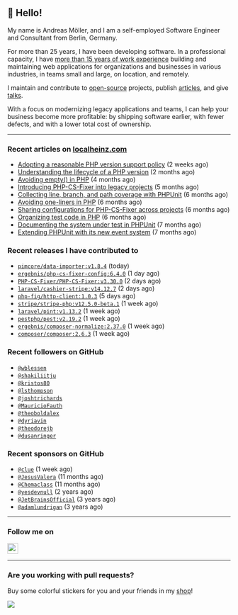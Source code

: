 ## :wave: Hello!

My name is Andreas Möller, and I am a self-employed Software Engineer and Consultant from Berlin, Germany.

For more than 25 years, I have been developing software. In a professional capacity, I have [more than 15 years of work experience](https://localheinz.com/work-experience/) building and maintaining web applications for organizations and businesses in various industries, in teams small and large, on location, and remotely.

I maintain and contribute to [open-source](https://localheinz.com/open-source/) projects, publish [articles](https://localheinz.com/articles/), and give [talks](https://localheinz.com/talks).

With a focus on modernizing legacy applications and teams, I can help your business become more profitable: by shipping software earlier, with fewer defects, and with a lower total cost of ownership.

<hr>

### Recent articles on [localheinz.com](https://localheinz.com/articles/)

- [Adopting a reasonable PHP version support policy](https://localheinz.com/articles/2023/09/12/adopting-a-reasonable-php-version-support-policy/) (2 weeks ago)
- [Understanding the lifecycle of a PHP version](https://localheinz.com/articles/2023/07/16/understanding-the-lifecycle-of-a-php-version/) (2 months ago)
- [Avoiding empty() in PHP](https://localheinz.com/articles/2023/05/10/avoiding-empty-in-php/) (4 months ago)
- [Introducing PHP-CS-Fixer into legacy projects](https://localheinz.com/articles/2023/04/10/introducing-php-cs-fixer-into-legacy-projects/) (5 months ago)
- [Collecting line, branch, and path coverage with PHPUnit](https://localheinz.com/articles/2023/03/22/collecting-line-branch-and-path-coverage-with-phpunit/) (6 months ago)
- [Avoiding one-liners in PHP](https://localheinz.com/articles/2023/03/18/avoiding-one-liners-in-php/) (6 months ago)
- [Sharing configurations for PHP-CS-Fixer across projects](https://localheinz.com/articles/2023/03/10/sharing-configurations-for-php-cs-fixer-across-projects/) (6 months ago)
- [Organizing test code in PHP](https://localheinz.com/articles/2023/03/03/organizing-test-code-in-php/) (6 months ago)
- [Documenting the system under test in PHPUnit](https://localheinz.com/articles/2023/02/22/documenting-the-system-under-test-in-phpunit/) (7 months ago)
- [Extending PHPUnit with its new event system](https://localheinz.com/articles/2023/02/14/extending-phpunit-with-its-new-event-system/) (7 months ago)

### Recent releases I have contributed to

- [`pimcore/data-importer:v1.8.4`](https://github.com/pimcore/data-importer/releases/tag/v1.8.4) (today)
- [`ergebnis/php-cs-fixer-config:6.4.0`](https://github.com/ergebnis/php-cs-fixer-config/releases/tag/6.4.0) (1 day ago)
- [`PHP-CS-Fixer/PHP-CS-Fixer:v3.30.0`](https://github.com/PHP-CS-Fixer/PHP-CS-Fixer/releases/tag/v3.30.0) (2 days ago)
- [`laravel/cashier-stripe:v14.12.7`](https://github.com/laravel/cashier-stripe/releases/tag/v14.12.7) (2 days ago)
- [`php-fig/http-client:1.0.3`](https://github.com/php-fig/http-client/releases/tag/1.0.3) (5 days ago)
- [`stripe/stripe-php:v12.5.0-beta.1`](https://github.com/stripe/stripe-php/releases/tag/v12.5.0-beta.1) (1 week ago)
- [`laravel/pint:v1.13.2`](https://github.com/laravel/pint/releases/tag/v1.13.2) (1 week ago)
- [`pestphp/pest:v2.19.2`](https://github.com/pestphp/pest/releases/tag/v2.19.2) (1 week ago)
- [`ergebnis/composer-normalize:2.37.0`](https://github.com/ergebnis/composer-normalize/releases/tag/2.37.0) (1 week ago)
- [`composer/composer:2.6.3`](https://github.com/composer/composer/releases/tag/2.6.3) (1 week ago)

### Recent followers on GitHub

- [`@wblessen`](https://github.com/wblessen)
- [`@shakiliitju`](https://github.com/shakiliitju)
- [`@kristos80`](https://github.com/kristos80)
- [`@lsthompson`](https://github.com/lsthompson)
- [`@joshtrichards`](https://github.com/joshtrichards)
- [`@MauricioFauth`](https://github.com/MauricioFauth)
- [`@theoboldalex`](https://github.com/theoboldalex)
- [`@dyriavin`](https://github.com/dyriavin)
- [`@theodorejb`](https://github.com/theodorejb)
- [`@dusanringer`](https://github.com/dusanringer)

### Recent sponsors on GitHub

- [`@clue`](https://github.com/clue) (1 week ago)
- [`@JesusValera`](https://github.com/JesusValera) (11 months ago)
- [`@Chemaclass`](https://github.com/Chemaclass) (11 months ago)
- [`@yesdevnull`](https://github.com/yesdevnull) (2 years ago)
- [`@JetBrainsOfficial`](https://github.com/JetBrainsOfficial) (3 years ago)
- [`@adamlundrigan`](https://github.com/adamlundrigan) (3 years ago)

<hr>

### Follow me on

<p>
    <a target="_blank" href="https://twitter.com/intent/follow?screen_name=localheinz" title="Follow @localheinz on Twitter"><img src="https://cdn.jsdelivr.net/npm/simple-icons@3.9.0/icons/twitter.svg" width="24px" height="24px"></a>
</p>

<hr>

### Are you working with pull requests?

Buy some colorful stickers for you and your friends in my <a target="_blank" href="https://shop.localheinz.com" title="shop.localheinz.com">shop</a>!

[![](https://localheinz.com/permanent/img/localheinz/localheinz)](https://localheinz.com/permanent/url/localheinz/localheinz)
